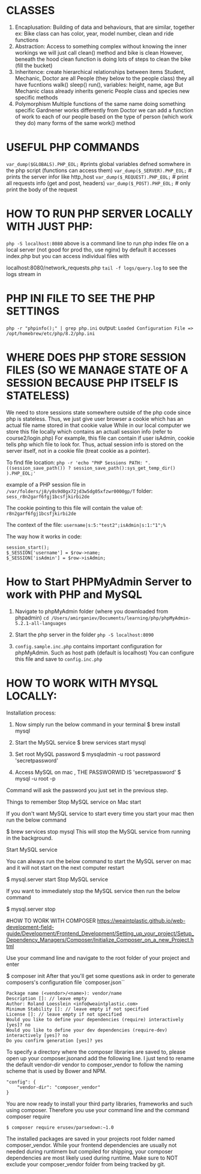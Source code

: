 # CLASSES
1. Encaplusation:
Building of data and behaviours, that are similar, together
ex: Bike class can has color, year, model number, clean and ride functions
2. Abstraction:
Access to something complex without knowing the inner workings
we will just call clean() method and bike is clean
However, beneath the hood clean function is doing lots of steps to clean the bike (fill the bucket)
3. Inheritence:
create hierarchical relationships between items
Student, Mechanic, Doctor are all People (they below to the people class)
they all have fucntions walk() sleep() run(), variables: height, name, age
But Mechanic class already inherits generic People class and species new specific methods
4. Polymorphism
Multiple functions of the same name doing something specific
Gardnener works differently from Doctor
we can add a function of work to each of our people based on the type of person (which work they do)
many forms of the same work() method


# USEFUL PHP COMMANDS
`var_dump($GLOBALS).PHP_EOL;` #prints global variables defned somwhere in the php script (functions can access them)
`var_dump($_SERVER).PHP_EOL;` # prints the server infor like http_host
`var_dump($_REQUEST).PHP_EOL;` # print all requests info (get and post, headers)
`var_dump($_POST).PHP_EOL;` # only print the body of the request

# HOW TO RUN PHP SERVER LOCALLY WITH JUST PHP:
`php -S localhost:8080`
above is a command line to run php index file on a local server (not good for prod tho, use nginx)
by default it accesses index.php but you can access individual files with

localhost:8080/network_requests.php
`tail -f logs/query.log`
to see the logs stream in

# PHP INI FILE TO SEE THE PHP SETTINGS
`php -r "phpinfo();" | grep php.ini`
output:
`Loaded Configuration File => /opt/homebrew/etc/php/8.2/php.ini`

# WHERE DOES PHP STORE SESSION FILES (SO WE MANAGE STATE OF A SESSION BECAUSE PHP ITSELF IS STATELESS)
We need to store sessions state somewhere outside of the php code since php is stateless.
Thus, we just give user browser a cookie which has an actual file name stored in that cookie value
While in our local computer we store this file locally which contains an actuall session info (refer to course2/login.php)
For example, this file can contain if user isAdmin, cookie tells php which file to look for.
Thus, actual session info is stored on the server itself, not in a cookie file (treat cookie as a pointer).

To find file location:
`php -r 'echo "PHP Sessions PATH: ".((session_save_path()) ? session_save_path():sys_get_temp_dir() ).PHP_EOL;'`

example of a PHP session file in `/var/folders/j8/y8s9d0gx72jd3w5dg05xfzwr0000gp/T` folder:
`sess_r8n2garf6fgj1bcsfjkirbi2de`

The cookie pointing to this file will contain the value of:
`r8n2garf6fgj1bcsfjkirbi2de`

The context of the file:
`username|s:5:"test2";isAdmin|s:1:"1";%`

The way how it works in code:
```
session_start();
$_SESSION['username'] = $row->name;
$_SESSION['isAdmin'] = $row->isAdmin;
```

# How to Start PHPMyAdmin Server to work with PHP and MySQL

1. Navigate to phpMyAdmin folder (where you downloaded from phpadmin)
`cd /Users/amirganiev/Documents/learning/php/phpMyAdmin-5.2.1-all-languages`

2. Start the php server in the folder
`php -S localhost:8090`

3. `config.sample.inc.php` contains important configuration for phpMyAdmin.
Such as host path (default is localhost)
You can configure this file and save to `config.inc.php`

# HOW TO WORK WITH MYSQL LOCALLY:
Installation process:
1. Now simply run the below command in your terminal
$ brew install mysql

2. Start the MySQL service
$ brew services start mysql

3. Set root MySQL password
$ mysqladmin -u root password 'secretpassword'

4. Access MySQL on mac , THE PASSWORWID IS 'secretpassword'
$ mysql -u root -p

Command will ask the password you just set in the previous step.

Things to remember
Stop MySQL service on Mac start

If you don't want MySQL service to start every time you start your mac then run the below command

$ brew services stop mysql
This will stop the MySQL service from running in the background.

Start MySQL service

You can always run the below command to start the MySQL server on mac and it will not start on the next computer restart

$ mysql.server start
Stop MySQL service

If you want to immediately stop the MySQL service then run the below command

$ mysql.server stop

#HOW TO WORK WITH COMPOSER
https://weaintplastic.github.io/web-development-field-guide/Development/Frontend_Development/Setting_up_your_project/Setup_Dependency_Managers/Composer/Initialize_Composer_on_a_new_Project.html

Use your command line and navigate to the root folder of your project and enter

$ composer init
After that you'll get some questions ask in order to generate composers's configuration file `composer.json``

```
Package name (<vendor>/<name>): vendor/name
Description []: // leave empty
Author: Roland Loesslein <info@weaintplastic.com>
Minimum Stability []: // leave empty if not specified
License []: // leave empty if not specified
Would you like to define your dependencies (require) interactively [yes]? no
Would you like to define your dev dependencies (require-dev) interactively [yes]? no
Do you confirm generation [yes]? yes
```
To specify a directory where the composer libraries are saved to, please open up your composer.jsonand add the following line. I just tend to rename the default vendor-dir vendor to composer_vendor to follow the naming scheme that is used by Bower and NPM.

```
"config": {
    "vendor-dir": "composer_vendor"
}
```
You are now ready to install your third party libraries, frameworks and such using composer. Therefore you use your command line and the command composer require
```
$ composer require erusev/parsedown:~1.0
```
The installed packages are saved in your projects root folder named composer_vendor. While your frontend dependencies are usually not needed during runtimem but compiled for shipping, your composer dependencies are most likely used during runtime. Make sure to NOT exclude your composer_vendor folder from being tracked by git.
